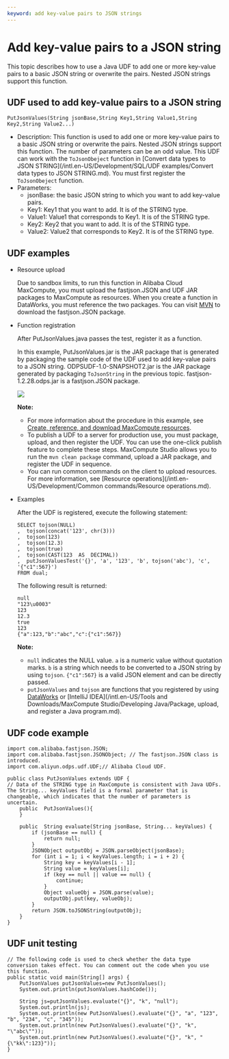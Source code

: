 ```yaml
---
keyword: add key-value pairs to JSON strings
---
```


# Add key-value pairs to a JSON string

This topic describes how to use a Java UDF to add one or more key-value pairs to a basic JSON string or overwrite the pairs. Nested JSON strings support this function.

## UDF used to add key-value pairs to a JSON string

```
PutJsonValues(String jsonBase,String Key1,String Value1,String Key2,String Value2...)
```

-   Description: This function is used to add one or more key-value pairs to a basic JSON string or overwrite the pairs. Nested JSON strings support this function. The number of parameters can be an odd value. This UDF can work with the `ToJsonObeject` function in [Convert data types to JSON STRING](/intl.en-US/Development/SQL/UDF examples/Convert data types to JSON STRING.md). You must first register the `ToJsonObeject` function.
-   Parameters:
    -   jsonBase: the basic JSON string to which you want to add key-value pairs.
    -   Key1: Key1 that you want to add. It is of the STRING type.
    -   Value1: Value1 that corresponds to Key1. It is of the STRING type.
    -   Key2: Key2 that you want to add. It is of the STRING type.
    -   Value2: Value2 that corresponds to Key2. It is of the STRING type.

## UDF examples

-   Resource upload

    Due to sandbox limits, to run this function in Alibaba Cloud MaxCompute, you must upload the fastjson.JSON and UDF JAR packages to MaxCompute as resources. When you create a function in DataWorks, you must reference the two packages. You can visit [MVN](https://mvnrepository.com/artifact/com.alibaba/fastjson) to download the fastjson.JSON package.

-   Function registration

    After PutJsonValues.java passes the test, register it as a function.

    In this example, PutJsonValues.jar is the JAR package that is generated by packaging the sample code of the UDF used to add key-value pairs to a JSON string. ODPSUDF-1.0-SNAPSHOT2.jar is the JAR package generated by packaging `ToJsonString` in the previous topic. fastjson-1.2.28.odps.jar is a fastjson.JSON package.

    ![](../images/p37650.png)

    **Note:**

    -   For more information about the procedure in this example, see [Create, reference, and download MaxCompute resources]().
    -   To publish a UDF to a server for production use, you must package, upload, and then register the UDF. You can use the one-click publish feature to complete these steps. MaxCompute Studio allows you to run the `mvn clean package` command, upload a JAR package, and register the UDF in sequence.
    -   You can run common commands on the client to upload resources. For more information, see [Resource operations](/intl.en-US/Development/Common commands/Resource operations.md).
-   Examples

    After the UDF is registered, execute the following statement:

    ```
    SELECT tojson(NULL)
    ,  tojson(concat('123', chr(3)))
    ,  tojson(123)
    ,  tojson(12.3)
    ,  tojson(true)
    ,  tojson(CAST(123  AS  DECIMAL))
    ,  putJsonValuesTest('{}', 'a', '123', 'b', tojson('abc'), 'c', '{"c1":567}')
    FROM dual;
    ```

    The following result is returned:

    ```
    null
    "123\u0003"
    123
    12.3
    true
    123
    {"a":123,"b":"abc","c":{"c1":567}}
    ```

    **Note:**

    -   `null` indicates the NULL value. `a` is a numeric value without quotation marks. `b` is a string which needs to be converted to a JSON string by using `tojson`. `{"c1":567}` is a valid JSON element and can be directly passed.
    -   `putJsonValues` and `tojson` are functions that you registered by using [DataWorks]() or [IntelliJ IDEA](/intl.en-US/Tools and Downloads/MaxCompute Studio/Developing Java/Package, upload, and register a Java program.md).

## UDF code example

```
import com.alibaba.fastjson.JSON; 
import com.alibaba.fastjson.JSONObject; // The fastjson.JSON class is introduced.
import com.aliyun.odps.udf.UDF;// Alibaba Cloud UDF.

public class PutJsonValues extends UDF {
// Data of the STRING type in MaxCompute is consistent with Java UDFs. The String... keyValues field is a formal parameter that is changeable, which indicates that the number of parameters is uncertain.
    public  PutJsonValues(){
    }

    public  String evaluate(String jsonBase, String... keyValues) {
        if (jsonBase == null) {
            return null;
        }
        JSONObject outputObj = JSON.parseObject(jsonBase);
        for (int i = 1; i < keyValues.length; i = i + 2) {
            String key = keyValues[i - 1];
            String value = keyValues[i];
            if (key == null || value == null) {
                continue;
            }
            Object valueObj = JSON.parse(value);
            outputObj.put(key, valueObj);
        }
        return JSON.toJSONString(outputObj);
    }
}
```

## UDF unit testing

```
// The following code is used to check whether the data type conversion takes effect. You can comment out the code when you use this function.
public static void main(String[] args) {
    PutJsonValues putJsonValues=new PutJsonValues();
    System.out.println(putJsonValues.hashCode());

    String js=putJsonValues.evaluate("{}", "k", "null");
    System.out.println(js);
    System.out.println(new PutJsonValues().evaluate("{}", "a", "123", "b", "234", "c", "345"));
    System.out.println(new PutJsonValues().evaluate("{}", "k", "\"abc\""));
    System.out.println(new PutJsonValues().evaluate("{}", "k", "{\"kk\":123}"));
}
```

